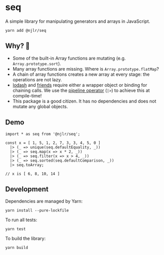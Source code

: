 # seq

A simple library for manipulating generators and arrays in JavaScript. 

```
yarn add @njlr/seq
```


## Why? 🤔

 * Some of the built-in Array functions are mutating (e.g. `Array.prototype.sort`). 
 * Many array functions are missing. Where is `Array.prototype.flatMap`?
 * A chain of array functions creates a new array at every stage: the operations are not lazy. 
 * [lodash](https://lodash.com/) and [friends](https://github.com/jussi-kalliokoski/trine) require either a wrapper object or binding for chaining calls. We use the [pipeline operator](https://github.com/babel/babel/tree/master/packages/babel-plugin-proposal-pipeline-operator) (`|>`) to achieve this at compile-time! 
 * This package is a good citizen. It has no dependencies and does not mutate any global objects. 


## Demo

```javascript=
import * as seq from '@njlr/seq';

const x = [ 1, 5, 1, 2, 7, 3, 3, 4, 5, 0 ] 
  |> (_ => unique(seq.defaultEquality, _))
  |> (_ => seq.map(x => x * 2, _))
  |> (_ => seq.filter(x => x > 4, _))
  |> (_ => seq.sorted(seq.defaultComparison, _))
  |> seq.toArray;

// x is [ 6, 8, 10, 14 ]
```


## Development

Dependencies are managed by Yarn: 

```bash=
yarn install --pure-lockfile
```

To run all tests:

```bash=
yarn test
```

To build the library:

```bash=
yarn build
```
